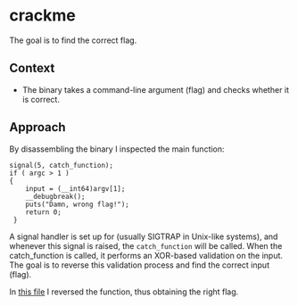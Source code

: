 # crackme
The goal is to find the correct flag.

## Context
- The binary takes a command-line argument (flag) and checks whether it is correct.

## Approach
By disassembling the binary I inspected the main function:
```{c}
signal(5, catch_function);
if ( argc > 1 )
{
    input = (__int64)argv[1];
    __debugbreak();
    puts("Damn, wrong flag!");
    return 0;
 }
```
A signal handler is set up for (usually SIGTRAP in Unix-like systems), and whenever this signal is raised, the `catch_function` will be called.
When the catch_function is called, it performs an XOR-based validation on the input. The goal is to reverse this validation process and find the correct input (flag).

In [this file](./reverse.c/) I reversed the function, thus obtaining the right flag.
